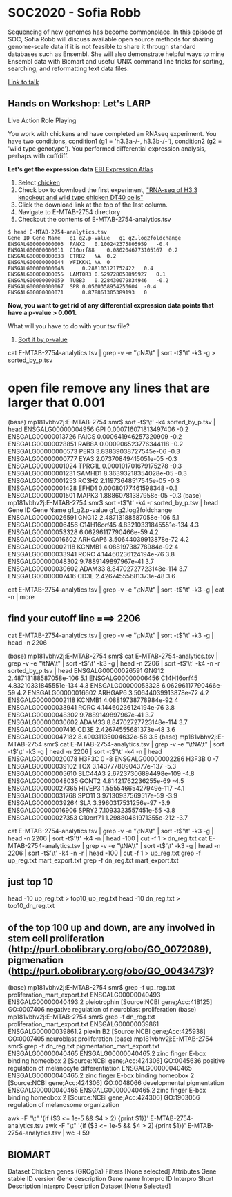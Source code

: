 # SOC2020 - Sofia Robb

Sequencing of new genomes has become commonplace. In this episode of SOC, Sofia Robb will discuss available open source methods for sharing genome-scale data if it is not feasible to share it through standard databases such as Ensembl. She will also demonstrate helpful ways to mine Ensembl data with Biomart and useful UNIX command line tricks for sorting, searching, and reformatting text data files.

[Link to talk]() 

## Hands on  Workshop: Let's LARP

Live Action Role Playing

You work with chickens and have completed an RNAseq experiment. You have two conditions, condition1 (g1 = 'h3.3a-/-, h3.3b-/-'), condition2 (g2 = 'wild type genotype'). You performed differential expression analysis, perhaps with cuffdiff. 

__Let's get the expression data__
[EBI Expression Atlas](https://www.ebi.ac.uk/gxa/home)

1. Select [chicken](https://www.ebi.ac.uk/gxa/experiments?experimentType=differential&species=gallus+gallus)
2. Check box to download the first experiment, ["RNA-seq of H3.3 knockout and wild type chicken DT40 cells"](https://www.ebi.ac.uk/gxa/experiments-content/E-MTAB-2754/resources/DifferentialSecondaryDataFiles.RnaSeq/analytics)
3. Click the download link at the top of the last column.
4. Navigate to E-MTAB-2754 directory
5. Checkout the contents of E-MTAB-2754-analytics.tsv 
```
$ head E-MTAB-2754-analytics.tsv
Gene ID	Gene Name	g1_g2.p-value	g1_g2.log2foldchange
ENSGALG00000000003	PANX2	0.100242375805959	-0.4
ENSGALG00000000011	C10orf88	0.0802046773105167	0.2
ENSGALG00000000038	CTRB2	NA	0.2
ENSGALG00000000044	WFIKKN1	NA	0
ENSGALG00000000048		0.288103121752422	0.4
ENSGALG00000000055	LAMTOR3	0.529728058895927	0.1
ENSGALG00000000059	TUBB3	0.228430079834946	-0.2
ENSGALG00000000067	SPR	0.0560358954256604	-0.4
ENSGALG00000000071		0.878861305389193	0
```


__Now, you want to get rid of any differential expression data points that have a p-value > 0.001.__

What will you have to do with your tsv file? 
1. [Sort it by p-value](sort_pvalue.md)


cat E-MTAB-2754-analytics.tsv | grep -v -e "\tNA\t" | sort -t$'\t' -k3 -g > sorted_by_p.tsv
# open file remove any lines that are larger that 0.001

(base) mp181vbhv2j:E-MTAB-2754 smr$  sort -t$'\t' -k4 sorted_by_p.tsv | head
ENSGALG00000004956	GPI	0.000716071813497406	-0.2
ENSGALG00000013726	PAICS	0.000641946257320909	-0.2
ENSGALG00000028851	RAB8A	0.000906523776344118	-0.2
ENSGALG00000000573	PER3	3.83839038727545e-06	-0.3
ENSGALG00000000777	EYA3	2.07370849415051e-05	-0.3
ENSGALG00000001024	TPRG1L	0.000101701679175278	-0.3
ENSGALG00000001231	SAMHD1	8.36393218354028e-05	-0.3
ENSGALG00000001253	RC3H2	2.11973648517545e-05	-0.3
ENSGALG00000001428	EFHD1	0.00080177461598348	-0.3
ENSGALG00000001501	MAPK3	1.88860781387958e-05	-0.3
(base) mp181vbhv2j:E-MTAB-2754 smr$  sort -t$'\t' -k4 -r sorted_by_p.tsv | head
Gene ID	Gene Name	g1_g2.p-value	g1_g2.log2foldchange
ENSGALG00000026591	GNG12	2.48713188587058e-106	5.1
ENSGALG00000006456	C14H16orf45	4.83210331845551e-134	4.3
ENSGALG00000053328		6.06296117790466e-59	4.2
ENSGALG00000016602	ARHGAP6	3.50644039913878e-72	4.2
ENSGALG00000002118	KCNMB1	4.08819738778984e-92	4
ENSGALG00000033941	RORC	4.14460236124194e-76	3.8
ENSGALG00000048302		9.7889149897967e-41	3.7
ENSGALG00000030602	ADAM33	8.84702727723148e-114	3.7
ENSGALG00000007416	CD3E	2.42674555681373e-48	3.6


cat E-MTAB-2754-analytics.tsv | grep -v -e "\tNA\t" | sort -t$'\t' -k3 -g | cat -n  |  more
## find your cutoff line ===> 2206

cat E-MTAB-2754-analytics.tsv | grep -v -e "\tNA\t" | sort -t$'\t' -k3 -g | head -n 2206

(base) mp181vbhv2j:E-MTAB-2754 smr$ cat E-MTAB-2754-analytics.tsv | grep -v -e "\tNA\t" | sort -t$'\t' -k3 -g | head -n 2206 | sort -t$'\t' -k4 -n -r sorted_by_p.tsv | head
ENSGALG00000026591	GNG12	2.48713188587058e-106	5.1
ENSGALG00000006456	C14H16orf45	4.83210331845551e-134	4.3
ENSGALG00000053328		6.06296117790466e-59	4.2
ENSGALG00000016602	ARHGAP6	3.50644039913878e-72	4.2
ENSGALG00000002118	KCNMB1	4.08819738778984e-92	4
ENSGALG00000033941	RORC	4.14460236124194e-76	3.8
ENSGALG00000048302		9.7889149897967e-41	3.7
ENSGALG00000030602	ADAM33	8.84702727723148e-114	3.7
ENSGALG00000007416	CD3E	2.42674555681373e-48	3.6
ENSGALG00000047182		8.49031135004632e-58	3.5
(base) mp181vbhv2j:E-MTAB-2754 smr$ cat E-MTAB-2754-analytics.tsv | grep -v -e "\tNA\t" | sort -t$'\t' -k3 -g | head -n 2206 | sort -t$'\t' -k4 -n  | head
ENSGALG00000020078	H3F3C	0	-8
ENSGALG00000002286	H3F3B	0	-7
ENSGALG00000039102	TOX	3.14377780904377e-137	-5.3
ENSGALG00000005610	SLC44A3	2.67237306894498e-109	-4.8
ENSGALG00000048035	GCNT2	4.81421762236255e-69	-4.5
ENSGALG00000027365	HIVEP3	1.55554665427949e-117	-4.1
ENSGALG00000031768	SPO11	3.97130937569517e-59	-3.9
ENSGALG00000039264	SLA	3.3960317531256e-97	-3.9
ENSGALG00000016906	SPRY2	7.1093323557451e-55	-3.8
ENSGALG00000027353	C10orf71	1.29880461971355e-212	-3.7



cat E-MTAB-2754-analytics.tsv | grep -v -e "\tNA\t" | sort -t$'\t' -k3 -g | head -n 2206 | sort -t$'\t' -k4 -n | head -100  | cut -f 1 > dn_reg.txt
cat E-MTAB-2754-analytics.tsv | grep -v -e "\tNA\t" | sort -t$'\t' -k3 -g | head -n 2206 | sort -t$'\t' -k4 -n -r  | head -100  | cut -f 1 > up_reg.txt
grep -f up_reg.txt mart_export.txt
grep -f dn_reg.txt mart_export.txt


## just top 10
head -10 up_reg.txt > top10_up_reg.txt
head -10 dn_reg.txt > top10_dn_reg.txt


## of the top 100 up and down, are any involved in stem cell proliferation (http://purl.obolibrary.org/obo/GO_0072089), pigmenation (http://purl.obolibrary.org/obo/GO_0043473)?

(base) mp181vbhv2j:E-MTAB-2754 smr$ grep -f up_reg.txt  proliferation_mart_export.txt
ENSGALG00000040493	ENSGALG00000040493.2	pleiotrophin [Source:NCBI gene;Acc:418125]	GO:0007406	negative regulation of neuroblast proliferation
(base) mp181vbhv2j:E-MTAB-2754 smr$ grep -f dn_reg.txt  proliferation_mart_export.txt
ENSGALG00000039861	ENSGALG00000039861.2	plexin B2 [Source:NCBI gene;Acc:425938]	GO:0007405	neuroblast proliferation
(base) mp181vbhv2j:E-MTAB-2754 smr$ grep -f dn_reg.txt  pigmentation_mart_export.txt
ENSGALG00000040465	ENSGALG00000040465.2	zinc finger E-box binding homeobox 2 [Source:NCBI gene;Acc:424306]	GO:0045636	positive regulation of melanocyte differentiation
ENSGALG00000040465	ENSGALG00000040465.2	zinc finger E-box binding homeobox 2 [Source:NCBI gene;Acc:424306]	GO:0048066	developmental pigmentation
ENSGALG00000040465	ENSGALG00000040465.2	zinc finger E-box binding homeobox 2 [Source:NCBI gene;Acc:424306]	GO:1903056	regulation of melanosome organization


awk -F "\t" '{if ($3 <= 1e-5 && $4 > 2) {print $1}}' E-MTAB-2754-analytics.tsv
awk -F "\t" '{if ($3 <= 1e-5 && $4 > 2) {print $1}}' E-MTAB-2754-analytics.tsv  | wc -l
      59

## BIOMART


Dataset
Chicken genes (GRCg6a)
Filters
[None selected]
Attributes
Gene stable ID version
Gene description
Gene name
Interpro ID
Interpro Short Description
Interpro Description
Dataset
[None Selected]

